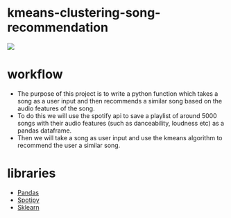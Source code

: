 # **kmeans-clustering-song-recommendation**


<img src ="https://blog.global.fujitsu.com/fgb/wp-content/uploads/sites/3/2021/01/Zz0zNWU5ODJmMGUyMDUxMWVhYjMyYzBhYzcxZWQyN-scaled.jpg"> <br />

# **workflow**

- The purpose of this project is to write a python function which takes a song as a user input and then recommends a similar song based on the audio features of the song. 
- To do this we will use the spotify api to save a playlist of around 5000 songs with their audio features (such as danceability, loudness etc) as a pandas dataframe. 
- Then we will take a song as user input and use the kmeans algorithm to recommend the user a similar song.

# **libraries**

- [Pandas](https://pandas.pydata.org/docs/)
- [Spotipy](http://spotipy.readthedocs.io)
- [Sklearn](https://scikit-learn.org/stable/)
